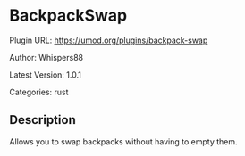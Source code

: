# BackpackSwap

Plugin URL: https://umod.org/plugins/backpack-swap

Author: Whispers88

Latest Version: 1.0.1

Categories: rust

## Description

Allows you to swap backpacks without having to empty them.
